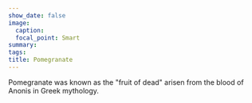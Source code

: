 ```yaml
---
show_date: false
image:
  caption: 
  focal_point: Smart
summary: 
tags:
title: Pomegranate 
---
```


Pomegranate was known as the "fruit of dead" arisen from the blood of Anonis in Greek mythology. 
